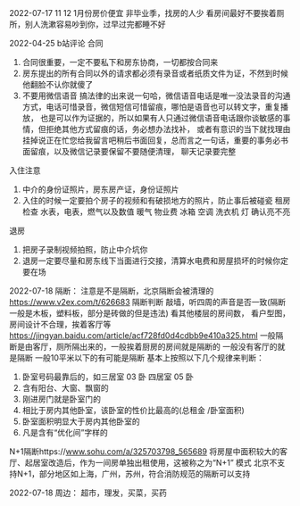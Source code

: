 
2022-07-17
11 12 1月份房价便宜   非毕业季，找房的人少
看房间最好不要挨着厕所，别人洗漱容易吵到你，过早过完都睡不好


2022-04-25  b站评论
合同 
1. 合同很重要，一定不要私下和房东协商，一切都按合同来
2. 房东提出的所有合同以外的请求都必须有录音或者纸质文件为证，不然到时候他翻脸不认你就傻了
3. 不要用微信语音
   搞法律的出来说一句哈，微信语音电话是唯一没法录音的沟通方式，电话可惜录音，微信短信可惜留痕，哪怕是语音也可以转文字，重复播放，
   也是可以作为证据的，所以如果有人只通过微信语音电话跟你谈敏感的事情，但拒绝其他方式留痕的话，务必想办法找补，
   或者有意识的当下就找理由挂掉说正在忙您给我留言吧稍后书面回复，总而言之一句话，重要的事务必书面留痕，以及微信记录要保留不要随便清理，
   聊天记录要完整

入住注意
1. 中介的身份证照片，房东房产证，身份证照片
1. 入住的时候一定要拍个房子的视频和有破损地方的照片，防止事后被碰瓷
租房检查
水表，电表，燃气以及数值
暖气
物业费
冰箱
空调
洗衣机
灯     确认亮不亮


退房
1. 把房子录制视频拍照，防止中介坑你
2. 退房一定要尽量和房东线下当面进行交接，清算水电费和房屋损坏的时候你定要在场

2022-07-18
隔断：
注意是不是隔断，北京隔断会被清理的
https://www.v2ex.com/t/626683
隔断判断
敲墙，听四周的声音是否一致(隔断一般是木板，塑料板，部分是砖做的但是违法)  看其他楼层的房间数，  看户型图，房间设计不合理，挨着客厅等    
https://jingyan.baidu.com/article/acf728fd0d4cdbb9e410a325.html
一般隔断是由客厅，厕所隔出来的，一般挨着厨房的房间就是隔断的   一般没有客厅的就是隔断   一般10平米以下的有可能是隔断
基本上按照以下几个规律来判断：
1. 卧室号码最靠后的，如三居室 03 卧 四居室 05 卧
2. 含有阳台、大窗、飘窗的
3. 刚进房门就是卧室门的
4. 相比于房内其他卧室，该卧室的性价比最高的(总租金 /卧室面积)
5. 卧室面积明显大于房内其他卧室的
6. 凡是含有“优化间”字样的

N+1隔断https://www.sohu.com/a/325703798_565689
   将房屋中面积较大的客厅、起居室改造后，作为一间房单独出租使用，这被称之为“N+1” 模式
   北京不支持N+1，部分地区如上海，广州，苏州，符合消防规范的隔断可以支持

2022-07-18
周边：
超市，理发，买菜，买药
